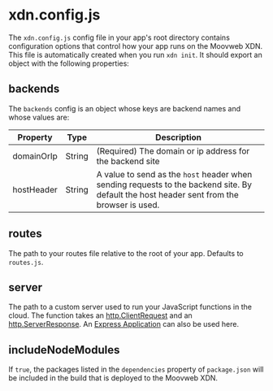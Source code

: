 # xdn.config.js

The `xdn.config.js` config file in your app's root directory contains configuration options that control how your app runs on the Moovweb XDN. This file is automatically created when you run `xdn init`. It should export an object with the following properties:

## backends

The `backends` config is an object whose keys are backend names and whose values are:

| Property | Type | Description |
| -------- | ---- | ----------- |
| domainOrIp | String | (Required) The domain or ip address for the backend site |
| hostHeader | String | A value to send as the `host` header when sending requests to the backend site.  By default the host header sent from the browser is used. |

## routes

The path to your routes file relative to the root of your app.  Defaults to `routes.js`.

## server

The path to a custom server used to run your JavaScript functions in the cloud.  The function takes an [http.ClientRequest](https://nodejs.org/api/http.html#http_class_http_clientrequest) and an [http.ServerResponse](https://nodejs.org/api/http.html#http_class_http_serverresponse). An [Express Application](https://expressjs.com/en/4x/api.html#app) can also be used here.

## includeNodeModules

If `true`, the packages listed in the `dependencies` property of `package.json` will be included in the build that is deployed to the Moovweb XDN. 
